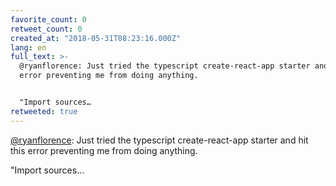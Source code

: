 ```yaml
---
favorite_count: 0
retweet_count: 0
created_at: "2018-05-31T08:23:16.000Z"
lang: en
full_text: >-
  @ryanflorence: Just tried the typescript create-react-app starter and hit this
  error preventing me from doing anything.


  "Import sources…
retweeted: true
---
```


[@ryanflorence](https://twitter.com/ryanflorence): Just tried the typescript
create-react-app starter and hit this error preventing me from doing anything.

"Import sources…
